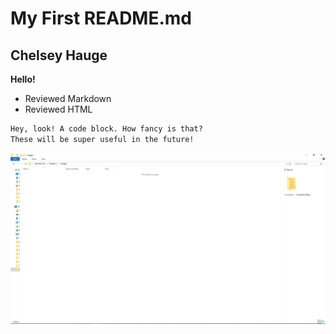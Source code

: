 # My First README.md

## Chelsey Hauge

**Hello!**

- Reviewed Markdown
- Reviewed HTML

```markdown
Hey, look! A code block. How fancy is that?
These will be super useful in the future!
```
![Screenshot of my directory](./images/screenshot-1.png)
